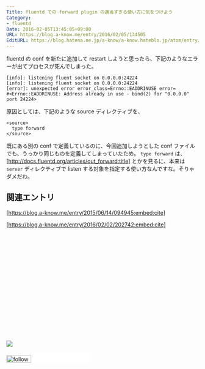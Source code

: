 ```yaml
---
Title: fluentd での forward plugin の適当すぎる使い方に気をつけよう
Category:
- fluentd
Date: 2016-02-05T13:45:05+09:00
URL: https://blog.a-know.me/entry/2016/02/05/134505
EditURL: https://blog.hatena.ne.jp/a-know/a-know.hateblo.jp/atom/entry/6653586347156086169
---
```


fluentd の conf を新たに追加して restart しようと思ったら、下記のようなエラーが出てプロセスが死んでしまった。


```
[info]: listening fluent socket on 0.0.0.0:24224
[info]: listening fluent socket on 0.0.0.0:24224
[error]: unexpected error error_class=Errno::EADDRINUSE error=
#<Errno::EADDRINUSE: Address already in use - bind(2) for "0.0.0.0" port 24224>
```


原因としては、下記のような source ディレクティブを、


```
<source>
  type forward
</source>
```


既にある別の conf で定義しているのに、今回追加しようとした conf ファイルでも、うっかり同じものを定義してしまっていたため。 `type forward` は、[http://docs.fluentd.org/articles/out_forward:title] とかを見るに、本来は `server` ディレクティブで listen する対象を指定する使い方なんですな。そりゃダメだわ。


## 関連エントリ


[https://blog.a-know.me/entry/2015/06/14/094945:embed:cite]


[https://blog.a-know.me/entry/2016/02/02/202742:embed:cite]





<div>
<br>
<script async src="//pagead2.googlesyndication.com/pagead/js/adsbygoogle.js"></script>
<!-- article-bottom2 -->
<ins class="adsbygoogle"
     style="display:inline-block;width:300px;height:250px"
     data-ad-client="ca-pub-3463034538369189"
     data-ad-slot="5274552934"></ins>
<script>
(adsbygoogle = window.adsbygoogle || []).push({});
</script>

<a href="http://bit.ly/grass-graph" target='blank' rel="nofollow"><img src="https://cdn-ak.f.st-hatena.com/images/fotolife/a/a-know/20170405/20170405220342.png"></a>
<br>
</div>

<div>
<a href='http://cloud.feedly.com/#subscription%2Ffeed%2Fhttp%3A%2F%2Fblog.a-know.me%2Ffeed'  target='blank'><img id='feedlyFollow' src='//s3.feedly.com/img/follows/feedly-follow-rectangle-volume-small_2x.png' alt='follow us in feedly' width='65' height='20'></a>



<iframe src="//blog.hatena.ne.jp/a-know/a-know.hateblo.jp/subscribe/iframe" allowtransparency="true" frameborder="0" scrolling="no" width="150" height="28"></iframe>
</div>
